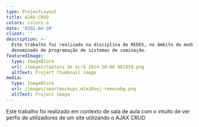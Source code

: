 ```yaml
---
type: ProjectLayout
title: AJAX-CRUD
colors: colors-a
date: '0202-04-30'
client: ''
description: >-
  Este trabalho foi realizado na disciplina de REDES, no âmbito do modulo 6,
  denominado de programação de sistemas de cominação.
featuredImage:
  type: ImageBlock
  url: /images/Captura de ecrã 2024-10-06 001859.png
  altText: Project thumbnail image
media:
  type: ImageBlock
  url: /images/smartmockups_m1xz8vej-removebg.png
  altText: Project image
---
```

Este trabalho foi realizado em contexto de sala de aula com o intuito de ver perfis de utilizadores de um site utilizando o AJAX CRUD
